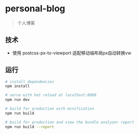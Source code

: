 # personal-blog

> 个人博客

## 技术
+ 使用 postcss-px-to-viewport 适配移动端布局px自动转换vw

## 运行

``` bash
# install dependencies
npm install

# serve with hot reload at localhost:8080
npm run dev

# build for production with minification
npm run build

# build for production and view the bundle analyzer report
npm run build --report
```
